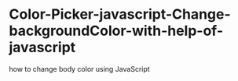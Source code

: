 # Color-Picker-javascript-Change-backgroundColor-with-help-of-javascript
how to change body color using JavaScript
